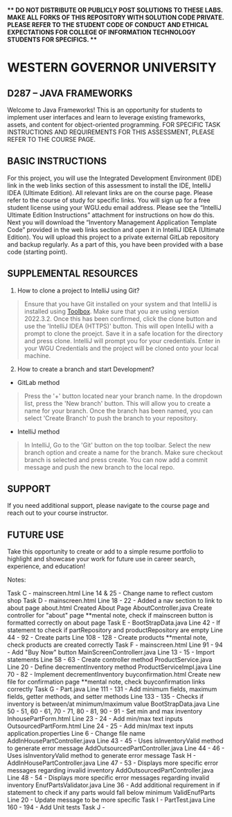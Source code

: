 <strong>** DO NOT DISTRIBUTE OR PUBLICLY POST SOLUTIONS TO THESE LABS. MAKE ALL FORKS OF THIS REPOSITORY WITH SOLUTION CODE PRIVATE. PLEASE REFER TO THE STUDENT CODE OF CONDUCT AND ETHICAL EXPECTATIONS FOR COLLEGE OF INFORMATION TECHNOLOGY STUDENTS FOR SPECIFICS. ** </strong>

# WESTERN GOVERNOR UNIVERSITY 
## D287 – JAVA FRAMEWORKS
Welcome to Java Frameworks! This is an opportunity for students to implement user interfaces and learn to leverage existing frameworks, assets, and content for object-oriented programming.
FOR SPECIFIC TASK INSTRUCTIONS AND REQUIREMENTS FOR THIS ASSESSMENT, PLEASE REFER TO THE COURSE PAGE.
## BASIC INSTRUCTIONS
For this project, you will use the Integrated Development Environment (IDE) link in the web links section of this assessment to install the IDE, IntelliJ IDEA (Ultimate Edition). All relevant links are on the course page. Please refer to the course of study for specific links. You will sign up for a free student license using your WGU.edu email address. Please see the “IntelliJ Ultimate Edition Instructions” attachment for instructions on how do this. Next you will download the “Inventory Management Application Template Code” provided in the web links section and open it in IntelliJ IDEA (Ultimate Edition). You will upload this project to a private external GitLab repository and backup regularly. As a part of this, you have been provided with a base code (starting point). 

## SUPPLEMENTAL RESOURCES  
1.	How to clone a project to IntelliJ using Git?

> Ensure that you have Git installed on your system and that IntelliJ is installed using [Toolbox](https://www.jetbrains.com/toolbox-app/). Make sure that you are using version 2022.3.2. Once this has been confirmed, click the clone button and use the 'IntelliJ IDEA (HTTPS)' button. This will open IntelliJ with a prompt to clone the proejct. Save it in a safe location for the directory and press clone. IntelliJ will prompt you for your credentials. Enter in your WGU Credentials and the project will be cloned onto your local machine.  

2. How to create a branch and start Development?

- GitLab method
> Press the '+' button located near your branch name. In the dropdown list, press the 'New branch' button. This will allow you to create a name for your branch. Once the branch has been named, you can select 'Create Branch' to push the branch to your repository.

- IntelliJ method
> In IntelliJ, Go to the 'Git' button on the top toolbar. Select the new branch option and create a name for the branch. Make sure checkout branch is selected and press create. You can now add a commit message and push the new branch to the local repo.

## SUPPORT
If you need additional support, please navigate to the course page and reach out to your course instructor.
## FUTURE USE
Take this opportunity to create or add to a simple resume portfolio to highlight and showcase your work for future use in career search, experience, and education!

Notes:

Task C -
    mainscreen.html
        Line 14 & 25 - Change name to reflect custom shop
Task D -
    mainscreen.html
        Line 18 - 22 - Added a nav section to link to about page
    about.html
        Created About Page
    AboutController.java
        Create controller for "about" page
**mental note, check if mainscreen button is formatted correctly on about page
Task E - 
    BootStrapData.java
        Line 42 - If statement to check if partRepository and productRepository are empty
        Line 44 - 92 - Create parts
        Line 108 - 128 - Create products
**mental note, check products are created correctly
Task F - 
    mainscreen.html
        Line 91 - 94 - Add "Buy Now" button
    MainScreenControllerr.java
        Line 13 - 15 - Import statements
        Line 58 - 63 - Create controller method
    ProductService.java
        Line 20 - Define decrementInventory method
    ProductServiceImpl.java
        Line 70 - 82 - Implement decrementInventory
    buyconfirmation.html
        Create new file for confirmation page
**mental note, check buyconfirmation links correctly
Task G -
    Part.java
        Line 111 - 131 - Add minimum fields, maximum fields, getter methods, and setter methods
        Line 133 - 135 - Checks if inventory is between/at minimum/maximum value
    BootStrapData.java
        Line 50 - 51, 60 - 61, 70 - 71, 80 - 81, 90 - 91 - Set min and max inventory
    InhousePartForm.html
        Line 23 - 24 - Add min/max text inputs
    OutsourcedPartForm.html
        Line 24 - 25 - Add min/max text inputs
    application.properties
        Line 6 - Change file name
    AddInHousePartController.java
        Line 43 - 45 - Uses isInventoryValid method to generate error message
    AddOutsourcedPartController.java
        Line 44 - 46 - Uses isInventoryValid method to generate error message
Task H -
    AddInHousePartController.java
        Line 47 - 53 - Displays more specific error messages regarding invalid inventory
    AddOutsourcedPartController.java
        Line 48 - 54 - Displays more specific error messages regarding invalid inventory
    EnufPartsValidator.java
        Line 36 - Add additional requirement in if statement to check if any parts would fall below minimum
    ValidEnufParts
        Line 20 - Update message to be more specific
Task I -
    PartTest.java
        Line 160 - 194 - Add Unit tests
Task J -